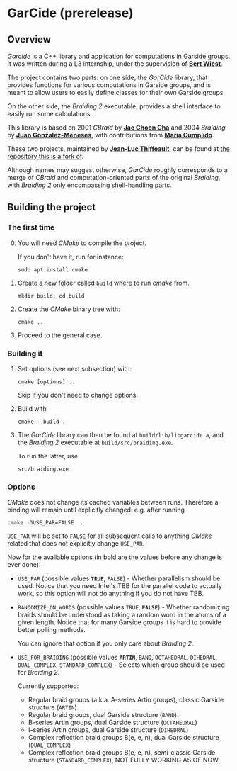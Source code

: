 # GarCide (prerelease)

## Overview

_Garcide_ is a C++ library and application for computations in Garside groups. It was written during a L3 internship, under the supervision of **[Bert Wiest](https://perso.univ-rennes1.fr/bertold.wiest/)**.

The project contains two parts: on one side, the _GarCide_ library, that provides functions for various computations in Garside groups, and is meant to allow users to easily define classes for their own Garside groups.

On the other side, the _Braiding 2_ executable, provides a shell interface to easily run some calculations..

This library is based on 2001 _CBraid_ by **[Jae Choon Cha](http://gt.postech.ac.kr/~jccha/)** and 2004 _Braiding_ by **[Juan Gonzalez-Meneses](http://personal.us.es/meneses/)**, with contributions from **[Maria Cumplido](https://personal.us.es/cumplido/)**.

These two projects, maintained by **[Jean-Luc Thiffeault](http://www.math.wisc.edu/~jeanluc)**, can be found at [the repository this is a fork of](https://github.com/jeanluct/cbraid).

Although names may suggest otherwise, _GarCide_ roughly corresponds to a merge of _CBraid_ and computation-oriented parts of the original _Braiding_, with _Braiding 2_ only encompassing shell-handling parts.

## Building the project

### The first time

0)  You will need _CMake_ to compile the project.

    If you don't have it, run for instance:

    ```
    sudo apt install cmake
    ```

1)  Create a new folder called `build` where to run _cmake_ from.
    ```
    mkdir build; cd build
    ```

2)  Create the _CMake_ binary tree with: 
    ```
    cmake ..
    ```

3)  Proceed to the general case.

### Building it

1)  Set options (see next subsection) with:
    ```
    cmake [options] ..
    ```
    Skip if you don't need to change options.

2)  Build with
    ```
    cmake --build .
    ```

3)  The _GarCide_ library can then be found at `build/lib/libgarcide.a`, and the _Braiding 2_ executable at `build/src/braiding.exe`.

    To run the latter, use
    ```
    src/braiding.exe
    ```

### Options

_CMake_ does not change its cached variables between runs. Therefore a binding will remain until explicitly changed: e.g. after running
```
cmake -DUSE_PAR=FALSE ..
```
`USE_PAR` will be set to `FALSE` for all subsequent calls to anything _CMake_ related that does not explicitly change `USE_PAR`.

Now for the available options (in bold are the values before any change is ever done):

*   `USE_PAR` (possible values __`TRUE`__, `FALSE`) - Whether parallelism should be used. Notice that you need Intel's TBB for the parallel code to actually work, so this option will not do anything if you do not have TBB.

*   `RANDOMIZE_ON_WORDS` (possible values `TRUE`, __`FALSE`__) - Whether randomizing braids should be understood as taking a random word in the atoms of a given length. Notice that for many Garside groups it is hard to provide better polling methods.

    You can ignore that option if you only care about _Braiding 2_.

*   `USE_FOR_BRAIDING` (possible values __`ARTIN`__, `BAND`, `OCTAHEDRAL`, `DIHEDRAL`, `DUAL_COMPLEX`, `STANDARD_COMPLEX`) - Selects which group should be used for _Braiding 2_.

    Currently supported: 
    * Regular braid groups (a.k.a. A-series Artin groups), classic Garside structure (`ARTIN`).
    * Regular braid groups, dual Garside structure (`BAND`).
    * B-series Artin groups, dual Garside structure (`OCTAHEDRAL`)
    * I-series Artin groups, dual Garside structure (`DIHEDRAL`)
    * Complex reflection braid groups B(e, e, n), dual Garside structure (`DUAL_COMPLEX`)
    * Complex reflection braid groups B(e, e, n), semi-classic Garside structure (`STANDARD_COMPLEX`), NOT FULLY WORKING AS OF NOW.